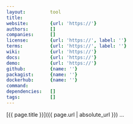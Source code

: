 ```yaml
---
layout:         tool
title:          
website:        {url: 'https://'} 
authors:        []
companies:      []
license:        {url: 'https://', label: ''} 
terms:          {url: 'https://', label: ''} 
wiki:           {url: 'https://'} 
docs:           {url: 'https://'} 
demo:           {url: 'https://'} 
github:         {name: ''} 
packagist:      {name: ''}
dockerhub:      {name: ''}
command:        
dependencies:   []
tags:           []
---
```


[{{ page.title }}]({{ page.url | absolute_url }}) ...

<!--more--> 
